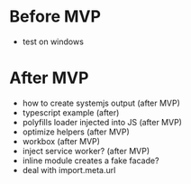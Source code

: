 # Before MVP

- test on windows

# After MVP

- how to create systemjs output (after MVP)
- typescript example (after)
- polyfills loader injected into JS (after MVP)
- optimize helpers (after MVP)
- workbox (after MVP)
- inject service worker? (after MVP)
- inline module creates a fake facade?
- deal with import.meta.url
